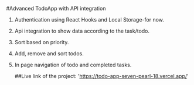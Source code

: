 #Advanced TodoApp with API integration 
1. Authentication using React Hooks and Local Storage-for now.
2. Api integration to show data according to the task/todo.
3. Sort based on priority.
4. Add, remove and sort todos.
5. In page navigation of todo and completed tasks.

   ##Live link of the project: 'https://todo-app-seven-pearl-18.vercel.app/'


